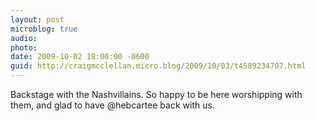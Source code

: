 ```yaml
---
layout: post
microblog: true
audio: 
photo: 
date: 2009-10-02 18:00:00 -0600
guid: http://craigmcclellan.micro.blog/2009/10/03/t4589234707.html
---
```

Backstage with the Nashvillains. So happy to be here worshipping with them, and glad to have @hebcartee back with us.
